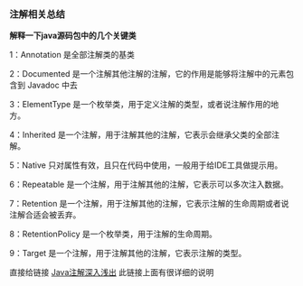  ### 注解相关总结
 
 **解释一下java源码包中的几个关键类**
  
  1：Annotation 是全部注解类的基类
  
  2：Documented 是一个注解其他注解的注解，它的作用是能够将注解中的元素包含到 Javadoc 中去
  
  3：ElementType 是一个枚举类，用于定义注解的类型，或者说注解作用的地方。
  
  4：Inherited 是一个注解，用于注解其他的注解，它表示会继承父类的全部注解。
  
  5：Native 只对属性有效，且只在代码中使用，一般用于给IDE工具做提示用。
  
  6：Repeatable 是一个注解，用于注解其他的注解，它表示可以多次注入数据。
  
  7：Retention 是一个注解，用于注解其他的注解，它表示注解的生命周期或者说注解合适会被丢弃。
  
  8：RetentionPolicy 是一个枚举类，用于注解的生命周期。
  
  9：Target 是一个注解，用于注解其他的注解，它表示注解的类型。
  
  直接给链接  [Java注解深入浅出](https://blog.csdn.net/shengzhu1/article/details/81271409) 此链接上面有很详细的说明